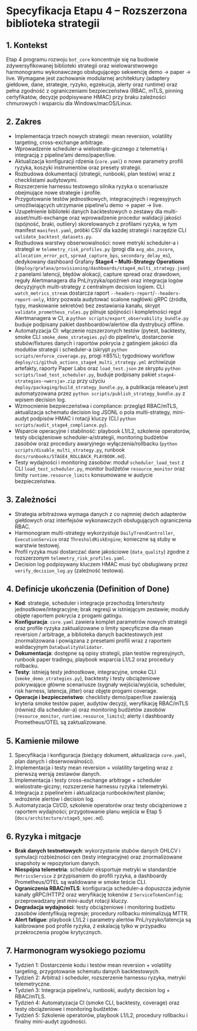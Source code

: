 # Specyfikacja Etapu 4 – Rozszerzona biblioteka strategii

## 1. Kontekst
Etap 4 programu rozwoju `bot_core` koncentruje się na budowie zdywersyfikowanej biblioteki strategii oraz wielowarstwowego harmonogramu wykonawczego obsługującego sekwencję demo → paper → live. Wymagane jest zachowanie modularnej architektury (adaptery giełdowe, dane, strategie, ryzyko, egzekucja, alerty oraz runtime) oraz pełna zgodność z ograniczeniami bezpieczeństwa (RBAC, mTLS, pinning certyfikatów, decyzje podpisywane HMAC) przy braku zależności chmurowych i wsparciu dla Windows/macOS/Linux.

## 2. Zakres
- Implementacja trzech nowych strategii: mean reversion, volatility targeting, cross-exchange arbitrage.
- Wprowadzenie scheduler-a wielostrate-gicznego z telemetrią i integracją z pipeline’ami demo/paper/live.
- Aktualizacja konfiguracji rdzenia (`core.yaml`) o nowe parametry profili ryzyka, koszyki instrumentów oraz presety strategii.
- Rozbudowa dokumentacji (strategii, runbooki, plan testów) wraz z checklistami audytowymi.
- Rozszerzenie harnessu testowego silnika ryzyka o scenariusze obejmujące nowe strategie i profile.
- Przygotowanie testów jednostkowych, integracyjnych i regresyjnych umożliwiających utrzymanie pipeline’u demo → paper → live.
- Uzupełnienie biblioteki danych backtestowych o zestawy dla multi-asset/multi-exchange oraz wprowadzenie procedur walidacji jakości (spójność, braki, outliery) skorelowanych z profilami ryzyka, w tym manifest `manifest.yaml`, próbki CSV dla każdej strategii i narzędzie CLI `validate_backtest_datasets.py`.
- Rozbudowa warstwy obserwowalności: nowe metryki scheduler-a i strategii w `telemetry_risk_profiles.py` (progi dla `avg_abs_zscore`, `allocation_error_pct`, `spread_capture_bps`, `secondary_delay_ms`), dedykowany dashboard Grafany **Stage4 – Multi-Strategy Operations** (`deploy/grafana/provisioning/dashboards/stage4_multi_strategy.json`) z panelami latencji, błędów alokacji, capture spread oraz drawdown, reguły Alertmanagera dla PnL/ryzyka/opóźnień oraz integracja logów decyzyjnych multi-strategy z centralnym decision logiem. CLI `watch_metrics_stream` dostarcza raport `--headers-report`/`--headers-report-only`, który pozwala audytować scalone nagłówki gRPC (źródła, typy, maskowanie sekretów) bez zestawiania kanału, skrypt `validate_prometheus_rules.py` pilnuje spójności i kompletności reguł Alertmanagera w CI, a `python scripts/export_observability_bundle.py` buduje podpisany pakiet dashboardów/alertów dla dystrybucji offline.
- Automatyzacja CI: włączenie rozszerzonych testów (pytest, backtesty, smoke CLI `smoke_demo_strategies.py`) do pipeline’u, dostarczenie stubów/fixtures danych i raportów pokrycia z gatingiem jakości dla modułów strategii i scheduler-a (skrypt `python scripts/enforce_coverage.py`, progi ≥85%); tygodniowy workflow `deploy/ci/github_actions_stage4_multi_strategy.yml` archiwizuje artefakty, raporty Paper Labs oraz `load_test.json` ze skryptu `python scripts/load_test_scheduler.py`, buduje podpisany pakiet `stage4-strategies-<wersja>.zip` przy użyciu `deploy/packaging/build_strategy_bundle.py`, a publikacja release’u jest automatyzowana przez `python scripts/publish_strategy_bundle.py` z wpisem decision log.
- Wzmocnienie bezpieczeństwa i compliance: przegląd RBAC/mTLS, aktualizacja schematu decision log JSONL o pola multi-strategy,
  mini-audyt podpisów HMAC i rotacji kluczy (CLI `python scripts/audit_stage4_compliance.py`).
- Wsparcie operacyjne i stabilność: playbook L1/L2, szkolenie operatorów, testy obciążeniowe scheduler-a/strategii, monitoring budżetów zasobów oraz procedury awaryjnego wyłączenia/rollbacku (`python scripts/disable_multi_strategy.py`, runbook `docs/runbooks/STAGE4_ROLLBACK_PLAYBOOK.md`).
- Testy wydajności i monitoring zasobów: moduł `scheduler_load_test` z CLI `load_test_scheduler.py`, monitor budżetów `resource_monitor` oraz limity `runtime.resource_limits` konsumowane w audycie bezpieczeństwa.

## 3. Zależności
- Strategia arbitrażowa wymaga danych z co najmniej dwóch adapterów giełdowych oraz interfejsów wykonawczych obsługujących ograniczenia RBAC.
- Harmonogram multi-strategy wykorzystuje `DailyTrendController`, `ExecutionService` oraz `ThresholdRiskEngine`; konieczne są stuby w warstwie testowej.
- Profil ryzyka musi dostarczać dane jakościowe (`data_quality`) zgodne z rozszerzonym `telemetry_risk_profiles.yaml`.
- Decision log podpisywany kluczem HMAC musi być obsługiwany przez `verify_decision_log.py` (zależność testowa).

## 4. Definicje ukończenia (Definition of Done)
- **Kod**: strategie, scheduler i integracje przechodzą linters/testy jednostkowe/integracyjne; brak regresji w istniejącym zestawie; moduły objęte raportem pokrycia z progami gatingu.
- **Konfiguracja**: `core.yaml` zawiera komplet parametrów nowych strategii oraz profile ryzyka zaktualizowane o limity specyficzne dla mean reversion / arbitrage, a biblioteka danych backtestowych jest znormalizowana i powiązana z presetami profili wraz z raportem walidacyjnym `DataQualityValidator`.
- **Dokumentacja**: dostępne są opisy strategii, plan testów regresyjnych, runbook paper tradingu, playbook wsparcia L1/L2 oraz procedury rollbacku.
- **Testy**: istnieją testy jednostkowe, integracyjne, smoke CLI (`smoke_demo_strategies.py`), backtesty i testy obciążeniowe pokrywające główne scenariusze (sygnały wejścia/wyjścia, scheduler, risk harness, latencja, jitter) oraz objęte progami coverage.
- **Operacje i bezpieczeństwo**: checklisty demo/paper/live zawierają kryteria smoke testów paper, audytów decyzji, weryfikację RBAC/mTLS (również dla scheduler-a) oraz monitoring budżetów zasobów (`resource_monitor`, `runtime.resource_limits`); alerty i dashboardy Prometheus/OTEL są zaktualizowane.

## 5. Kamienie milowe
1. Specyfikacja i konfiguracja (bieżący dokument, aktualizacja `core.yaml`, plan danych i obserwowalności).
2. Implementacja i testy mean reversion + volatility targeting wraz z pierwszą wersją zestawów danych.
3. Implementacja i testy cross-exchange arbitrage + scheduler wielostrate-giczny; rozszerzenie harnessu ryzyka i telemetryki.
4. Integracja z pipeline’em i aktualizacja runbooków/test planów; wdrożenie alertów i decision log.
5. Automatyzacja CI/CD, szkolenie operatorów oraz testy obciążeniowe z raportem wydajności; przygotowanie planu wejścia w Etap 5 (`docs/architecture/stage5_spec.md`).

## 6. Ryzyka i mitgacje
- **Brak danych testnetowych**: wykorzystanie stubów danych OHLCV i symulacji rozbieżności cen (testy integracyjne) oraz znormalizowane snapshoty w repozytorium danych.
- **Niespójna telemetria**: scheduler eksportuje metryki w standardzie `MetricsService` z przypisaniem do profili ryzyka, a dashboardy Prometheus/OTEL są walidowane w smoke teście CLI.
- **Ograniczenia RBAC/mTLS**: konfiguracja scheduler-a dopuszcza jedynie kanały gRPC/HTTP2 oraz weryfikację tokenów z `ServiceTokenConfig`; przeprowadzany jest mini-audyt rotacji kluczy.
- **Degradacja wydajności**: testy obciążeniowe i monitoring budżetu zasobów identyfikują regresje; procedury rollbacku minimalizują MTTR.
- **Alert fatigue**: playbook L1/L2 i parametry alertów PnL/ryzyko/latencja są kalibrowane pod profile ryzyka, z eskalacją tylko w przypadku przekroczenia progów krytycznych.

## 7. Harmonogram wysokiego poziomu
- Tydzień 1: Dostarczenie kodu i testów mean reversion + volatility targeting, przygotowanie schematu danych backtestowych.
- Tydzień 2: Arbitraż i scheduler, rozszerzenie harnessu ryzyka, metryki telemetryczne.
- Tydzień 3: Integracja pipeline’u, runbooki, audyty decision log + RBAC/mTLS.
- Tydzień 4: Automatyzacja CI (smoke CLI, backtesty, coverage) oraz testy obciążeniowe i monitoring budżetów.
- Tydzień 5: Szkolenie operatorów, playbook L1/L2, procedury rollbacku i finalny mini-audyt zgodności.

